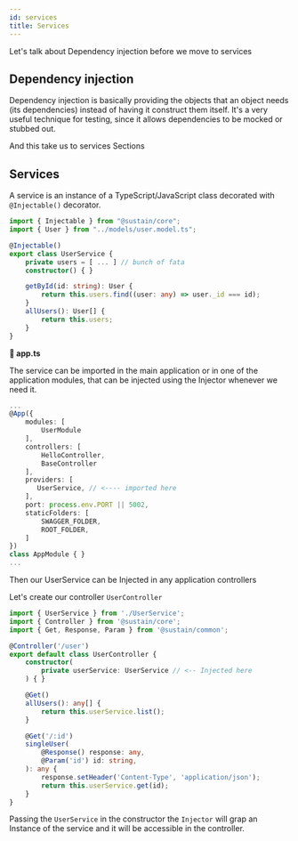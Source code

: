 ```yaml
---
id: services
title: Services
---
```


Let's talk about Dependency injection before we move to services
## Dependency injection
Dependency injection is basically providing the objects that an object needs (its dependencies) instead of having it construct them itself. It's a very useful technique for testing, since it allows dependencies to be mocked or stubbed out.

And this take us to services Sections

## Services 
A service is an instance of a TypeScript/JavaScript class decorated with ``@Injectable()`` decorator.

```typescript
import { Injectable } from "@sustain/core";
import { User } from "../models/user.model.ts";

@Injectable()
export class UserService {
    private users = [ ... ] // bunch of fata
    constructor() { }

    getById(id: string): User {
        return this.users.find((user: any) => user._id === id);
    }
    allUsers(): User[] {
        return this.users;
    }
}

```
**📄 app.ts** 

The service can be imported in the main application or in one of the application modules, that can be injected using the Injector whenever we need it.

```typescript
...
@App({
    modules: [
        UserModule
    ],
    controllers: [
        HelloController,
        BaseController
    ],
    providers: [
       UserService, // <---- imported here
    ],
    port: process.env.PORT || 5002,
    staticFolders: [
        SWAGGER_FOLDER,
        ROOT_FOLDER,
    ]
})
class AppModule { }
...
```

Then our UserService can be Injected in any application controllers

Let's create our controller ``UserController``

```typescript
import { UserService } from './UserService';
import { Controller } from '@sustain/core';
import { Get, Response, Param } from '@sustain/common';

@Controller('/user')
export default class UserController {
    constructor(
        private userService: UserService // <-- Injected here
    ) { }

    @Get()
    allUsers(): any[] {
        return this.userService.list();
    }

    @Get('/:id')
    singleUser(
        @Response() response: any,
        @Param('id') id: string,
    ): any {
        response.setHeader('Content-Type', 'application/json');
        return this.userService.get(id);
    }
}
```

Passing the ``UserService`` in the constructor the ``Injector`` will grap an Instance of the service and it will be accessible in the controller.